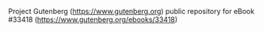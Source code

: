 Project Gutenberg (https://www.gutenberg.org) public repository for eBook #33418 (https://www.gutenberg.org/ebooks/33418)
